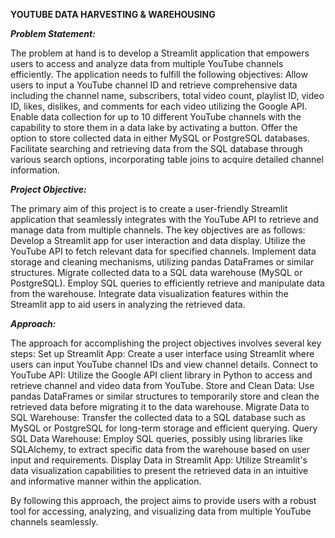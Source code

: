 ****YOUTUBE DATA HARVESTING & WAREHOUSING****

***Problem Statement:***

The problem at hand is to develop a Streamlit application that empowers users to access and analyze data from multiple YouTube channels efficiently. The application needs to fulfill the following objectives:
Allow users to input a YouTube channel ID and retrieve comprehensive data including the channel name, subscribers, total video count, playlist ID, video ID, likes, dislikes, and comments for each video utilizing the Google API.
Enable data collection for up to 10 different YouTube channels with the capability to store them in a data lake by activating a button.
Offer the option to store collected data in either MySQL or PostgreSQL databases.
Facilitate searching and retrieving data from the SQL database through various search options, incorporating table joins to acquire detailed channel information.


***Project Objective:***

The primary aim of this project is to create a user-friendly Streamlit application that seamlessly integrates with the YouTube API to retrieve and manage data from multiple channels. The key objectives are as follows:
Develop a Streamlit app for user interaction and data display.
Utilize the YouTube API to fetch relevant data for specified channels.
Implement data storage and cleaning mechanisms, utilizing pandas DataFrames or similar structures.
Migrate collected data to a SQL data warehouse (MySQL or PostgreSQL).
Employ SQL queries to efficiently retrieve and manipulate data from the warehouse.
Integrate data visualization features within the Streamlit app to aid users in analyzing the retrieved data.



***Approach:***

The approach for accomplishing the project objectives involves several key steps:
Set up Streamlit App: Create a user interface using Streamlit where users can input YouTube channel IDs and view channel details.
Connect to YouTube API: Utilize the Google API client library in Python to access and retrieve channel and video data from YouTube.
Store and Clean Data: Use pandas DataFrames or similar structures to temporarily store and clean the retrieved data before migrating it to the data warehouse.
Migrate Data to SQL Warehouse: Transfer the collected data to a SQL database such as MySQL or PostgreSQL for long-term storage and efficient querying.
Query SQL Data Warehouse: Employ SQL queries, possibly using libraries like SQLAlchemy, to extract specific data from the warehouse based on user input and requirements.
Display Data in Streamlit App: Utilize Streamlit's data visualization capabilities to present the retrieved data in an intuitive and informative manner within the application.

By following this approach, the project aims to provide users with a robust tool for accessing, analyzing, and visualizing data from multiple YouTube channels seamlessly.






